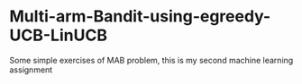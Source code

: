 # Multi-arm-Bandit-using-egreedy-UCB-LinUCB
Some simple exercises of MAB problem, this is my second machine learning assignment
